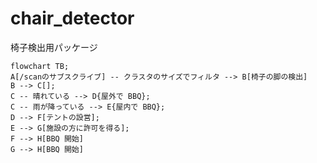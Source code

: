 # chair_detector

椅子検出用パッケージ

```mermaid
flowchart TB;
A[/scanのサブスクライブ] -- クラスタのサイズでフィルタ --> B[椅子の脚の検出]
B --> C[];
C -- 晴れている --> D{屋外で BBQ};
C -- 雨が降っている --> E{屋内で BBQ};
D --> F[テントの設営];
E --> G[施設の方に許可を得る];
F --> H[BBQ 開始]
G --> H[BBQ 開始]
```
